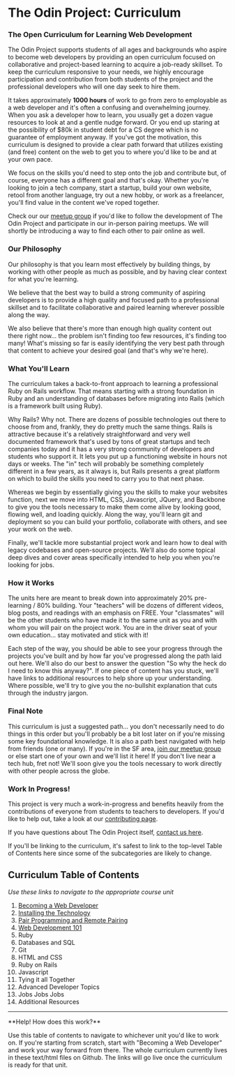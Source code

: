 # The Odin Project: Curriculum

### The Open Curriculum for Learning Web Development

The Odin Project supports students of all ages and backgrounds who aspire to become web developers by providing an open curriculum focused on collaborative and project-based learning to acquire a job-ready skillset.  To keep the curriculum responsive to your needs, we highly encourage participation and contribution from both students of the project and the professional developers who will one day seek to hire them.

It takes approximately **1000 hours** of work to go from zero to employable as a web developer and it's often a confusing and overwhelming journey.  When you ask a developer how to learn, you usually get a dozen vague resources to look at and a gentle nudge forward.  Or you end up staring at the possibility of $80k in student debt for a CS degree which is no guarantee of employment anyway.  If you've got the motivation, this curriculum is designed to provide a clear path forward that utilizes existing (and free) content on the web to get you to where you'd like to be and at your own pace.  

We focus on the skills you'd need to step onto the job and contribute but, of course, everyone has a different goal and that's okay.  Whether you're looking to join a tech company, start a startup, build your own website, retool from another language, try out a new hobby, or work as a freelancer, you'll find value in the content we've roped together.  

Check our our [meetup group](http://www.meetup.com/Learn-Web-Development-Paired-Programming-in-SF) if you'd like to follow the development of The Odin Project and participate in our in-person pairing meetups.  We will shortly be introducing a way to find each other to pair online as well.

### Our Philosophy

Our philosophy is that you learn most effectively by building things, by working with other people as much as possible, and by having clear context for what you're learning.  

We believe that the best way to build a strong community of aspiring developers is to provide a high quality and focused path to a professional skillset and to facilitate collaborative and paired learning wherever possible along the way.

We also believe that there's more than enough high quality content out there right now... the problem isn't finding too few resources, it's finding too many!  What's missing so far is easily identifying the very best path through that content to achieve your desired goal (and that's why we're here).

### What You'll Learn

The curriculum takes a back-to-front approach to learning a professional Ruby on Rails workflow.  That means starting with a strong foundation in Ruby and an understanding of databases before migrating into Rails (which is a framework built using Ruby).

Why Rails?  Why not.  There are dozens of possible technologies out there to choose from and, frankly, they do pretty much the same things.  Rails is attractive because it's a relatively straightforward and very well documented framework that's used by tons of great startups and tech companies today and it has a very strong community of developers and students who support it.  It lets you put up a functioning website in hours not days or weeks.  The "in" tech will probably be something completely different in a few years, as it always is, but Rails presents a great platform on which to build the skills you need to carry you to that next phase.

Whereas we begin by essentially giving you the skills to make your websites function, next we move into HTML, CSS, Javascript, JQuery, and Backbone to give you the tools necessary to make them come alive by looking good, flowing well, and loading quickly.  Along the way, you'll learn git and deployment so you can build your portfolio, collaborate with others, and see your work on the web.

Finally, we'll tackle more substantial project work and learn how to deal with legacy codebases and open-source projects. We'll also do some topical deep dives and cover areas specifically intended to help you when you're looking for jobs.

### How it Works

The units here are meant to break down into approximately 20% pre-learning / 80% building.  Your "teachers" will be dozens of different videos, blog posts, and readings with an emphasis on FREE.  Your "classmates" will be the other students who have made it to the same unit as you and with whom you will pair on the project work.  You are in the driver seat of your own education... stay motivated and stick with it!

Each step of the way, you should be able to see your progress through the projects you've built and by how far you've progressed along the path laid out here.  We'll also do our best to answer the question "So why the heck do I need to know this anyway?".  If one piece of content has you stuck, we'll have links to additional resources to help shore up your understanding.  Where possible, we'll try to give you the no-bullshit explanation that cuts through the industry jargon.

### Final Note

This curriculum is just a suggested path... you don't necessarily need to do things in this order but you'll probably be a bit lost later on if you're missing some key foundational knowledge.  It is also a path best navigated with help from friends (one or many).  If you're in the SF area, [join our meetup group](http://www.meetup.com/Learn-Web-Development-Paired-Programming-in-SF) or else start one of your own and we'll list it here!  If you don't live near a tech hub, fret not! We'll soon give you the tools necessary to work directly with other people across the globe.

### Work In Progress!

This project is very much a work-in-progress and benefits heavily from the contributions of everyone from students to teachers to developers.  If you'd like to help out, take a look at our [contributing page](/contributing.md).

If you have questions about The Odin Project itself, [contact us here](mailto:admin@theodinproject.com).

If you'll be linking to the curriculum, it's safest to link to the top-level Table of Contents here since some of the subcategories are likely to change.

## Curriculum Table of Contents
*Use these links to navigate to the appropriate course unit*
<ol>
  <li><a href="/becoming_a_web_developer/becoming_a_web_developer.md">Becoming a Web Developer</a></li>
  <li><a href="/installations/installations.md">Installing the Technology</a></li>
  <li><a href="/pairing/pairing.md">Pair Programming and Remote Pairing</a></li>
  <li><a href="/web_development_basics/web_development_basics.md">Web Development 101</a></li>
  <li>Ruby</li>
  <li>Databases and SQL</li>
  <li>Git</li>
  <li>HTML and CSS</li>
  <li>Ruby on Rails</li>
  <li>Javascript</li>
  <li>Tying it all Together</li>
  <li>Advanced Developer Topics</li>
  <li>Jobs Jobs Jobs</li>
  <li>Additional Resources</li>
</ol>

<hr>
**Help! How does this work?**

Use this table of contents to navigate to whichever unit you'd like to work on.  If you're starting from scratch, start with "Becoming a Web Developer" and work your way forward from there.  The whole curriculum currently lives in these text/html files on Github.  The links will go live once the curriculum is ready for that unit.